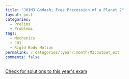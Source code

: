 ```yaml
---
title: "J01M3 &ndash; Free Precession of a Planet 2"
layout: post
categories:
  - Prelims
  - Problems
tags:
  - Mechanics
  - J01
  - Rigid Body Motion
permalink: /:categories/:year/:month/M3:output_ext
comments: false
---
```

<object data="2001J3M.pdf" type="application/pdf" width="100%" height="500"></object>
<div class="message"><a href='https://princetonprelim.com/prelim/6/'>Check for solutions to this year's exam</a></div>